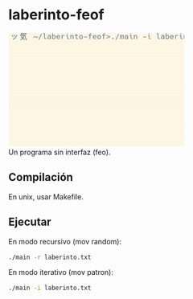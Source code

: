 # laberinto-feof
![screenshot](screenshot/laberinto.gif)   
Un programa sin interfaz (feo).  
## Compilación  
En unix, usar Makefile. 
## Ejecutar 
En modo recursivo (mov random):  
```bash 
./main -r laberinto.txt  
```  
En modo iterativo (mov patron):  
```bash
./main -i laberinto.txt   
```  

